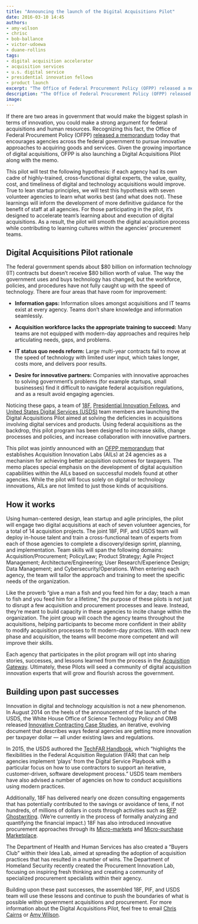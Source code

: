 ```yaml
---
title: "Announcing the launch of the Digital Acquisitions Pilot"
date: 2016-03-10 14:45
authors:
- amy-wilson
- chrisc
- bob-ballance
- victor-udoewa
- duane-rollins
tags:
- digital acquisition accelerator
- acquisition services
- u.s. digital service
- presidential innovation fellows
- product launch
excerpt: "The Office of Federal Procurement Policy (OFPP) released a memorandum today that encourages agencies across the federal government to pursue innovative approaches to acquiring goods and services. Given the growing importance of digital acquisitions, OFPP is also launching a Digital Acquisitions Pilot along with the memo."
description: "The Office of Federal Procurement Policy (OFPP) released a memorandum today that encourages agencies across the federal government to pursue innovative approaches to acquiring goods and services. Given the growing importance of digital acquisitions, OFPP is also launching a Digital Acquisitions Pilot along with the memo."
image:
---
```


If there are two areas in government that would make the biggest splash
in terms of innovation, you could make a strong argument for federal
acquisitions and human resources. Recognizing this fact, the Office of
Federal Procurement Policy (OFPP) [released a memorandum](https://obamawhitehouse.archives.gov/blog/2016/03/09/fostering-culture-innovation-across-government-through-acquisition-innovation-labs) today that
encourages agencies across the federal government to pursue innovative
approaches to acquiring goods and services. Given the growing importance
of digital acquisitions, OFPP is also launching a Digital Acquisitions
Pilot along with the memo.

This pilot will test the following hypothesis: if each agency had its
own cadre of highly-trained, cross-functional digital experts, the
value, quality, cost, and timeliness of digital and technology
acquisitions would improve. True to lean startup principles, we will
test this hypothesis with seven volunteer agencies to learn what works
best (and what does not). These learnings will inform the development of
more definitive guidance for the benefit of staff at all agencies. For
those participating in the pilot, it’s designed to accelerate team’s
learning about and execution of digital acquisitions. As a result, the
pilot will smooth the digital acquisition process while contributing to
learning cultures within the agencies’ procurement teams.

## Digital Acquisitions Pilot rationale

The federal government spends about $80 billion on information
technology (IT) contracts but doesn’t receive $80 billion worth of
value. The way the government uses and buys technology has changed, but
the workforce, policies, and procedures have not fully caught up with
the speed of technology. There are four areas that have room for
improvement:

-   **Information gaps:** Information siloes amongst acquisitions and IT teams exist at every agency. Teams don’t share knowledge and information seamlessly.

-   **Acquisition workforce lacks the appropriate training to succeed:** Many teams are not equipped with modern-day approaches and requires help articulating needs, gaps, and problems.

-   **IT status quo needs reform:** Large multi-year contracts fail to move at the speed of technology with limited user input, which takes longer, costs more, and delivers poor results.

-   **Desire for innovative partners:** Companies with innovative approaches to solving government’s problems (for example startups, small businesses) find it difficult to navigate federal acquisition regulations, and as a result avoid engaging agencies.

Noticing these gaps, a team of [18F](https://18f.gsa.gov/), [Presidential Innovation Fellows](http://pif.gov),
and [United
States Digital Services
(USDS)](https://obamawhitehouse.archives.gov/digital/united-states-digital-service)
team members are launching the Digital Acquisitions Pilot aimed at
solving the deficiencies in acquisitions involving digital services and
products. Using federal acquisitions as the backdrop, this pilot program
has been designed to increase skills, change processes and policies, and
increase collaboration with innovative partners.

This pilot was jointly announced with an [OFPP memorandum](https://obamawhitehouse.archives.gov/blog/2016/03/09/fostering-culture-innovation-across-government-through-acquisition-innovation-labs) that
establishes Acquisition Innovation Labs (AILs) at 24 agencies as a
mechanism for achieving better acquisition outcomes for taxpayers. The
memo places special emphasis on the development of digital acquisition
capabilities within the AILs based on successful models found at other
agencies. While the pilot will focus solely on digital or technology
innovations, AILs are not limited to just those kinds of acquisitions.

## How it works

Using human-centered design, lean startup and agile principles, the
pilot will engage two digital acquisitions at each of seven volunteer
agencies, for a total of 14 acquisition projects. The joint 18F, PIF,
and USDS team will deploy in-house talent and train a cross-functional
team of experts from each of those agencies to complete a
discovery/design sprint, planning, and implementation. Team skills will
span the following domains: Acquisition/Procurement; Policy/Law; Product
Strategy; Agile Project Management; Architecture/Engineering; User
Research/Experience Design; Data Management; and
Cybersecurity/Operations. When entering each agency, the team will
tailor the approach and training to meet the specific needs of the
organization.

Like the proverb “give a man a fish and you feed him for a day; teach a
man to fish and you feed him for a lifetime,” the purpose of these
pilots is not just to disrupt a few acquisition and procurement
processes and leave. Instead, they’re meant to build capacity in these
agencies to incite change within the organization. The joint group will
coach the agency teams throughout the acquisitions, helping participants
to become more confident in their ability to modify acquisition
processes to fit modern-day practices. With each new phase and
acquisition, the teams will become more competent and will improve their
skills.

Each agency that participates in the pilot program will opt into sharing
stories, successes, and lessons learned from the process in the
[Acquisition
Gateway](https://hallways.cap.gsa.gov/app/#/content/the-techfar-hub).
Ultimately, these Pilots will seed a community of digital acquisition
innovation experts that will grow and flourish across the government.

## Building upon past successes

Innovation in digital and technology acquisition is not a new
phenomenon. In August 2014 on the heels of the announcement of the
launch of the USDS, the White House Office of Science Technology Policy
and OMB released [Innovative
Contracting Case
Studies](http://obamawhitehouse.archives.gov/sites/default/files/microsites/ostp/innovative_contracting_case_studies_2014_-_august.pdf),
an iterative, evolving document that describes ways federal agencies are
getting more innovation per taxpayer dollar — all under existing laws
and regulations.

In 2015, the USDS authored the [TechFAR
Handbook](https://playbook.cio.gov/techfar/), which “highlights the
flexibilities in the Federal Acquisition Regulation (FAR) that can help
agencies implement ‘plays’ from the Digital Service Playbook with a
particular focus on how to use contractors to support an iterative,
customer-driven, software development process.” USDS team members have
also advised a number of agencies on how to conduct acquisitions using
modern practices.

Additionally, 18F has delivered nearly one dozen consulting engagements that has potentially contributed to the savings or avoidance of tens, if not hundreds, of millions of dollars in costs through activities such as [RFP
Ghostwriting](https://18f.gsa.gov/2015/03/30/new-rfp-ghostwriting-service-to-improve-contract-success/). (We’re currently in the process of formally analyzing and quantifying the financial impact.) 18F has also introduced innovative procurement approaches through its [Micro-markets](https://18f.gsa.gov/2015/11/18/the-current-future-of-18f-marketplaces/) and [Micro-purchase
Marketplace](https://18f.gsa.gov/2016/01/07/announcing-the-18f-micro-purchase-platform/).

The Department of Health and Human Services has also created a “Buyers
Club” within their Idea Lab, aimed at spreading the adoption of
acquisition practices that has resulted in a number of wins. The
Department of Homeland Security recently created the Procurement
Innovation Lab, focusing on inspiring fresh thinking and creating a
community of specialized procurement specialists within their agency.

Building upon these past successes, the assembled 18F, PIF, and USDS
team will use these lessons and continue to push the boundaries of what
is possible within government acquisitions and procurement. For more
information about the Digital Acquisitions Pilot, feel free to email
[Chris Cairns](mailto:christopher.cairns@gsa.gov) or [Amy
Wilson](mailto:amy.wilson@pif.gov).
